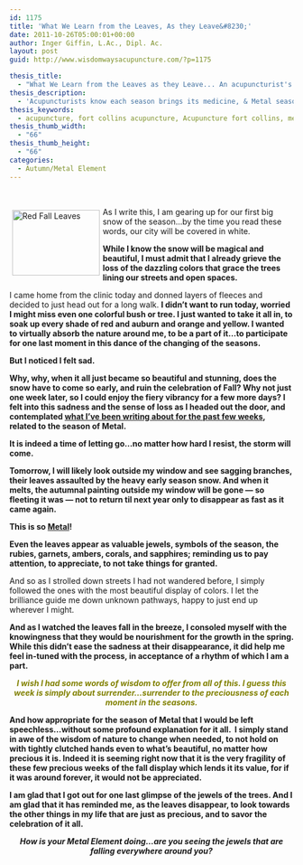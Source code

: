 ```yaml
---
id: 1175
title: 'What We Learn from the Leaves, As they Leave&#8230;'
date: 2011-10-26T05:00:01+00:00
author: Inger Giffin, L.Ac., Dipl. Ac.
layout: post
guid: http://www.wisdomwaysacupuncture.com/?p=1175

thesis_title:
  - "What We Learn from the Leaves as they Leave... An acupuncturist's look at the changing of the season."
thesis_description:
  - 'Acupuncturists know each season brings its medicine, & Metal season brings wisdom that will lead us to balance and spiritual/emotional health. '
thesis_keywords:
  - acupuncture, fort collins acupuncture, Acupuncture fort collins, metal element
thesis_thumb_width:
  - "66"
thesis_thumb_height:
  - "66"
categories:
  - Autumn/Metal Element
---
```

&nbsp;

<img src="https://origin.ih.constantcontact.com/fs085/1102844965003/img/90.jpg" alt="Red Fall Leaves" width="155.4" height="116.4" align="left" border="0" hspace="5" vspace="5" />As I write this, I am gearing up for our first big snow of the season&#8230;by the time you read these words, our city will be covered in white.

**While I know the snow will be magical and beautiful, I must admit that I already grieve the loss of the dazzling colors that grace the trees lining our streets and open spaces.**

I came home from the clinic today and donned layers of fleeces and decided to just head out for a long walk. **I didn&#8217;t want to run today, worried I might miss even one colorful bush or tree. I just wanted to take it all in, to soak up every shade of red and auburn and orange and yellow. I wanted to virtually absorb the nature around me, to be a part of it&#8230;to participate for one last moment in this dance of the changing of the seasons.**

**But I noticed I felt sad.** 

**Why, why, when it all just became so beautiful and stunning, does the snow have to come so early, and ruin the celebration of Fall? Why not just one week later, so I could enjoy the fiery vibrancy for a few more days? I felt into this sadness and the sense of loss as I headed out the door, and contemplated [what I&#8217;ve been writing about for the past few weeks](http://www.wisdomwaysacupuncture.com/2016/11/05/metal-season-the-time-for-learning-about-letting-go-but-that-whats-of-value-remains/), related to the season of Metal.**

**It is indeed a time of letting go&#8230;no matter how hard I resist, the storm will come.**

 **Tomorrow, I will likely look outside my window and see sagging branches, their leaves assaulted by the heavy early season snow. And when it melts, the autumnal painting outside my window will be gone &#8212; so fleeting it was &#8212; not to return til next year only to disappear as fast as it came again.** 

**This is so [Metal](http://www.wisdomwaysacupuncture.com/2017/10/15/metal-element-video-live/)!** 

**Even the leaves appear as valuable jewels, symbols of the season, the rubies, garnets, ambers, corals, and sapphires; reminding us to pay attention, to appreciate, to not take things for granted.**

And so as I strolled down streets I had not wandered before, I simply followed the ones with the most beautiful display of colors. I let the brilliance guide me down unknown pathways, happy to just end up wherever I might.

**And as I watched the leaves fall in the breeze, I consoled myself with the knowingness that they would be nourishment for the growth in the spring. While this didn&#8217;t ease the sadness at their disappearance, it did help me feel in-tuned with the process, in acceptance of a rhythm of which I am a part.**

<p style="text-align: center;">
  <span style="color: #808000;"><em><strong>I wish I had some words of wisdom to offer from all of this. I guess this week is simply about surrender&#8230;surrender to the preciousness of each moment in the seasons.</strong></em></span>
</p>

**And how appropriate for the season of Metal that I would be left speechless&#8230;without some profound explanation for it all.  I simply stand in awe of the wisdom of nature to change when needed, to not hold on with tightly clutched hands even to what&#8217;s beautiful, no matter how precious it is. Indeed it is seeming right now that it is the very fragility of these few precious weeks of the fall display which lends it its value, for if it was around forever, it would not be appreciated.**

<p style="text-align: left;">
  <strong>I am glad that I got out for one last glimpse of the jewels of the trees. And I am glad that it has reminded me, as the leaves disappear, to look towards the other things in my life that are just as precious, and to savor the celebration of it all.</strong>
</p>

<p style="text-align: center;">
  <strong><em>How is your Metal Element doing&#8230;are you seeing the jewels that are falling everywhere around you?</em><br /> </strong>
</p>